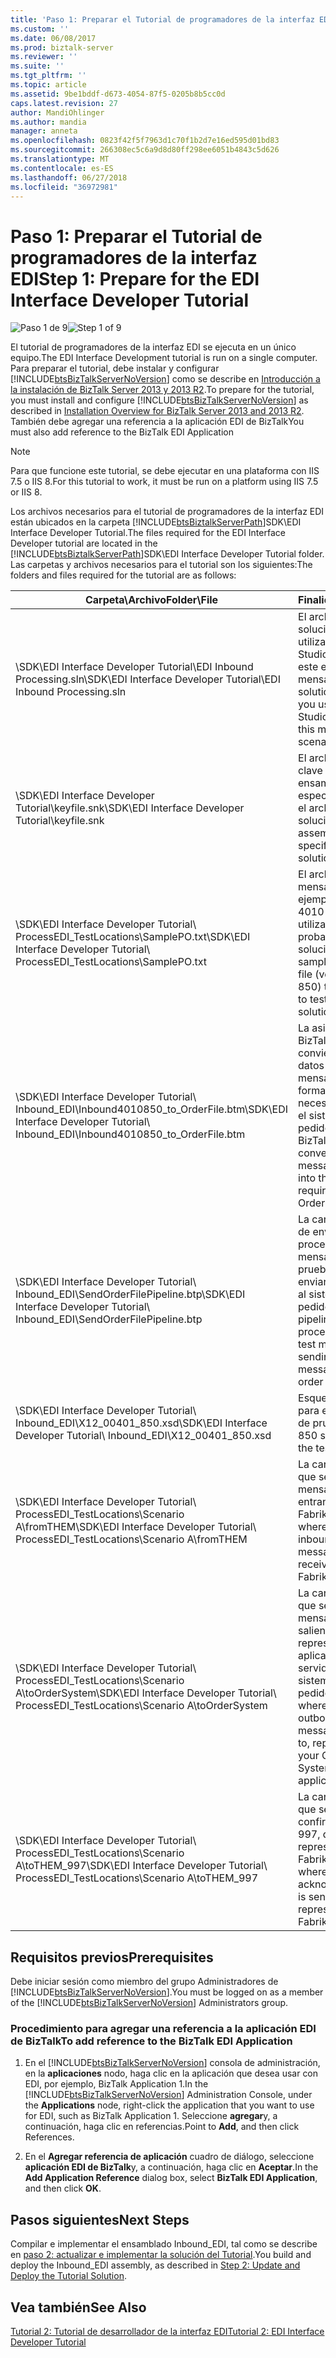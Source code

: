 ```yaml
---
title: 'Paso 1: Preparar el Tutorial de programadores de la interfaz EDI | Microsoft Docs'
ms.custom: ''
ms.date: 06/08/2017
ms.prod: biztalk-server
ms.reviewer: ''
ms.suite: ''
ms.tgt_pltfrm: ''
ms.topic: article
ms.assetid: 9be1bddf-d673-4054-87f5-0205b8b5cc0d
caps.latest.revision: 27
author: MandiOhlinger
ms.author: mandia
manager: anneta
ms.openlocfilehash: 0823f42f5f7963d1c70f1b2d7e16ed595d01bd83
ms.sourcegitcommit: 266308ec5c6a9d8d80ff298ee6051b4843c5d626
ms.translationtype: MT
ms.contentlocale: es-ES
ms.lasthandoff: 06/27/2018
ms.locfileid: "36972981"
---
```

# <a name="step-1-prepare-for-the-edi-interface-developer-tutorial"></a><span data-ttu-id="e6b19-102">Paso 1: Preparar el Tutorial de programadores de la interfaz EDI</span><span class="sxs-lookup"><span data-stu-id="e6b19-102">Step 1: Prepare for the EDI Interface Developer Tutorial</span></span>
<span data-ttu-id="e6b19-103">![Paso 1 de 9](../adapters-and-accelerators/wcf-lob-adapter-sdk/media/step-1of9.gif "Step_1of9")</span><span class="sxs-lookup"><span data-stu-id="e6b19-103">![Step 1 of 9](../adapters-and-accelerators/wcf-lob-adapter-sdk/media/step-1of9.gif "Step_1of9")</span></span>  
  
 <span data-ttu-id="e6b19-104">El tutorial de programadores de la interfaz EDI se ejecuta en un único equipo.</span><span class="sxs-lookup"><span data-stu-id="e6b19-104">The EDI Interface Development tutorial is run on a single computer.</span></span> <span data-ttu-id="e6b19-105">Para preparar el tutorial, debe instalar y configurar [!INCLUDE[btsBizTalkServerNoVersion](../includes/btsbiztalkservernoversion-md.md)] como se describe en [Introducción a la instalación de BizTalk Server 2013 y 2013 R2](http://msdn.microsoft.com/library/8041926c-cfc9-4eaf-9c28-a2c6e8015bc5).</span><span class="sxs-lookup"><span data-stu-id="e6b19-105">To prepare for the tutorial, you must install and configure [!INCLUDE[btsBizTalkServerNoVersion](../includes/btsbiztalkservernoversion-md.md)] as described in [Installation Overview for BizTalk Server 2013 and 2013 R2](http://msdn.microsoft.com/library/8041926c-cfc9-4eaf-9c28-a2c6e8015bc5).</span></span> <span data-ttu-id="e6b19-106">También debe agregar una referencia a la aplicación EDI de BizTalk</span><span class="sxs-lookup"><span data-stu-id="e6b19-106">You must also add reference to the BizTalk EDI Application</span></span>  
  
> [!NOTE]
>  <span data-ttu-id="e6b19-107">Para que funcione este tutorial, se debe ejecutar en una plataforma con IIS 7.5 o IIS 8.</span><span class="sxs-lookup"><span data-stu-id="e6b19-107">For this tutorial to work, it must be run on a platform using IIS 7.5 or IIS 8.</span></span>  
  
 <span data-ttu-id="e6b19-108">Los archivos necesarios para el tutorial de programadores de la interfaz EDI están ubicados en la carpeta [!INCLUDE[btsBiztalkServerPath](../includes/btsbiztalkserverpath-md.md)]SDK\EDI Interface Developer Tutorial.</span><span class="sxs-lookup"><span data-stu-id="e6b19-108">The files required for the EDI Interface Developer tutorial are located in the [!INCLUDE[btsBiztalkServerPath](../includes/btsbiztalkserverpath-md.md)]SDK\EDI Interface Developer Tutorial folder.</span></span> <span data-ttu-id="e6b19-109">Las carpetas y archivos necesarios para el tutorial son los siguientes:</span><span class="sxs-lookup"><span data-stu-id="e6b19-109">The folders and files required for the tutorial are as follows:</span></span>  
  
|<span data-ttu-id="e6b19-110">Carpeta\Archivo</span><span class="sxs-lookup"><span data-stu-id="e6b19-110">Folder\File</span></span>|<span data-ttu-id="e6b19-111">Finalidad</span><span class="sxs-lookup"><span data-stu-id="e6b19-111">Purpose</span></span>|  
|------------------|-------------|  
|<span data-ttu-id="e6b19-112">\SDK\EDI Interface Developer Tutorial\EDI Inbound Processing.sln</span><span class="sxs-lookup"><span data-stu-id="e6b19-112">\SDK\EDI Interface Developer Tutorial\EDI Inbound Processing.sln</span></span>|<span data-ttu-id="e6b19-113">El archivo de solución que se utiliza en Visual Studio para crear este escenario de mensajería</span><span class="sxs-lookup"><span data-stu-id="e6b19-113">The solution file that you use in Visual Studio to create this messaging scenario</span></span>|  
|<span data-ttu-id="e6b19-114">\SDK\EDI Interface Developer Tutorial\keyfile.snk</span><span class="sxs-lookup"><span data-stu-id="e6b19-114">\SDK\EDI Interface Developer Tutorial\keyfile.snk</span></span>|<span data-ttu-id="e6b19-115">El archivo de clave de ensamblado especificado para el archivo de solución</span><span class="sxs-lookup"><span data-stu-id="e6b19-115">The assembly key file specified for the solution file</span></span>|  
|<span data-ttu-id="e6b19-116">\SDK\EDI Interface Developer Tutorial\ ProcessEDI_TestLocations\SamplePO.txt</span><span class="sxs-lookup"><span data-stu-id="e6b19-116">\SDK\EDI Interface Developer Tutorial\ ProcessEDI_TestLocations\SamplePO.txt</span></span>|<span data-ttu-id="e6b19-117">El archivo de mensaje de ejemplo (versión 4010 850) que utiliza para probar la solución</span><span class="sxs-lookup"><span data-stu-id="e6b19-117">The sample message file (version 4010 850) that you use to test the solution</span></span>|  
|<span data-ttu-id="e6b19-118">\SDK\EDI Interface Developer Tutorial\ Inbound_EDI\Inbound4010850_to_OrderFile.btm</span><span class="sxs-lookup"><span data-stu-id="e6b19-118">\SDK\EDI Interface Developer Tutorial\ Inbound_EDI\Inbound4010850_to_OrderFile.btm</span></span>|<span data-ttu-id="e6b19-119">La asignación de BizTalk que convierte los datos del mensaje 850 al formato necesario según el sistema de pedidos.</span><span class="sxs-lookup"><span data-stu-id="e6b19-119">The BizTalk map that converts the 850 message data into the format required by the Order System.</span></span>|  
|<span data-ttu-id="e6b19-120">\SDK\EDI Interface Developer Tutorial\ Inbound_EDI\SendOrderFilePipeline.btp</span><span class="sxs-lookup"><span data-stu-id="e6b19-120">\SDK\EDI Interface Developer Tutorial\ Inbound_EDI\SendOrderFilePipeline.btp</span></span>|<span data-ttu-id="e6b19-121">La canalización de envío que procesa el mensaje de prueba para enviar el mensaje al sistema de pedidos.</span><span class="sxs-lookup"><span data-stu-id="e6b19-121">The send pipeline that processes the test message for sending the message to the order system.</span></span>|  
|<span data-ttu-id="e6b19-122">\SDK\EDI Interface Developer Tutorial\ Inbound_EDI\X12_00401_850.xsd</span><span class="sxs-lookup"><span data-stu-id="e6b19-122">\SDK\EDI Interface Developer Tutorial\ Inbound_EDI\X12_00401_850.xsd</span></span>|<span data-ttu-id="e6b19-123">Esquema 850 para el mensaje de prueba.</span><span class="sxs-lookup"><span data-stu-id="e6b19-123">The 850 schema for the test message.</span></span>|  
<span data-ttu-id="e6b19-124">\SDK\EDI Interface Developer Tutorial\ ProcessEDI_TestLocations\Scenario A\fromTHEM</span><span class="sxs-lookup"><span data-stu-id="e6b19-124">\SDK\EDI Interface Developer Tutorial\ ProcessEDI_TestLocations\Scenario A\fromTHEM</span></span>|<span data-ttu-id="e6b19-125">La carpeta en la que se recibe el mensaje 850 entrante desde Fabrikam</span><span class="sxs-lookup"><span data-stu-id="e6b19-125">Folder where the inbound 850 message is received from Fabrikam</span></span>|  
|<span data-ttu-id="e6b19-126">\SDK\EDI Interface Developer Tutorial\ ProcessEDI_TestLocations\Scenario A\toOrderSystem</span><span class="sxs-lookup"><span data-stu-id="e6b19-126">\SDK\EDI Interface Developer Tutorial\ ProcessEDI_TestLocations\Scenario A\toOrderSystem</span></span>|<span data-ttu-id="e6b19-127">La carpeta a la que se envía el mensaje 850 saliente, que representa la aplicación de servidor del sistema de pedidos.</span><span class="sxs-lookup"><span data-stu-id="e6b19-127">Folder where the outbound 850 message is sent to, representing your Order System back-end application</span></span>|  
|<span data-ttu-id="e6b19-128">\SDK\EDI Interface Developer Tutorial\ ProcessEDI_TestLocations\Scenario A\toTHEM_997</span><span class="sxs-lookup"><span data-stu-id="e6b19-128">\SDK\EDI Interface Developer Tutorial\ ProcessEDI_TestLocations\Scenario A\toTHEM_997</span></span>|<span data-ttu-id="e6b19-129">La carpeta a la que se envía la confirmación 997, que representa a Fabrikam</span><span class="sxs-lookup"><span data-stu-id="e6b19-129">Folder where the 997 acknowledgment is sent to, representing Fabrikam</span></span>|  
  
## <a name="prerequisites"></a><span data-ttu-id="e6b19-130">Requisitos previos</span><span class="sxs-lookup"><span data-stu-id="e6b19-130">Prerequisites</span></span>  
 <span data-ttu-id="e6b19-131">Debe iniciar sesión como miembro del grupo Administradores de [!INCLUDE[btsBizTalkServerNoVersion](../includes/btsbiztalkservernoversion-md.md)].</span><span class="sxs-lookup"><span data-stu-id="e6b19-131">You must be logged on as a member of the [!INCLUDE[btsBizTalkServerNoVersion](../includes/btsbiztalkservernoversion-md.md)] Administrators group.</span></span>  
  
### <a name="to-add-reference-to-the-biztalk-edi-application"></a><span data-ttu-id="e6b19-132">Procedimiento para agregar una referencia a la aplicación EDI de BizTalk</span><span class="sxs-lookup"><span data-stu-id="e6b19-132">To add reference to the BizTalk EDI Application</span></span>  
  
1. <span data-ttu-id="e6b19-133">En el [!INCLUDE[btsBizTalkServerNoVersion](../includes/btsbiztalkservernoversion-md.md)] consola de administración, en la **aplicaciones** nodo, haga clic en la aplicación que desea usar con EDI, por ejemplo, BizTalk Application 1.</span><span class="sxs-lookup"><span data-stu-id="e6b19-133">In the [!INCLUDE[btsBizTalkServerNoVersion](../includes/btsbiztalkservernoversion-md.md)] Administration Console, under the **Applications** node, right-click the application that you want to use for EDI, such as BizTalk Application 1.</span></span> <span data-ttu-id="e6b19-134">Seleccione **agregar**y, a continuación, haga clic en referencias.</span><span class="sxs-lookup"><span data-stu-id="e6b19-134">Point to **Add**, and then click References.</span></span>  
  
2. <span data-ttu-id="e6b19-135">En el **Agregar referencia de aplicación** cuadro de diálogo, seleccione **aplicación EDI de BizTalk**y, a continuación, haga clic en **Aceptar**.</span><span class="sxs-lookup"><span data-stu-id="e6b19-135">In the **Add Application Reference** dialog box, select **BizTalk EDI Application**, and then click **OK**.</span></span>  
  
## <a name="next-steps"></a><span data-ttu-id="e6b19-136">Pasos siguientes</span><span class="sxs-lookup"><span data-stu-id="e6b19-136">Next Steps</span></span>  
 <span data-ttu-id="e6b19-137">Compilar e implementar el ensamblado Inbound_EDI, tal como se describe en [paso 2: actualizar e implementar la solución del Tutorial](../core/step-2-update-and-deploy-the-tutorial-solution.md).</span><span class="sxs-lookup"><span data-stu-id="e6b19-137">You build and deploy the Inbound_EDI assembly, as described in [Step 2: Update and Deploy the Tutorial Solution](../core/step-2-update-and-deploy-the-tutorial-solution.md).</span></span>  
  
## <a name="see-also"></a><span data-ttu-id="e6b19-138">Vea también</span><span class="sxs-lookup"><span data-stu-id="e6b19-138">See Also</span></span>  
 [<span data-ttu-id="e6b19-139">Tutorial 2: Tutorial de desarrollador de la interfaz EDI</span><span class="sxs-lookup"><span data-stu-id="e6b19-139">Tutorial 2: EDI Interface Developer Tutorial</span></span>](../core/tutorial-2-edi-interface-developer-tutorial.md)